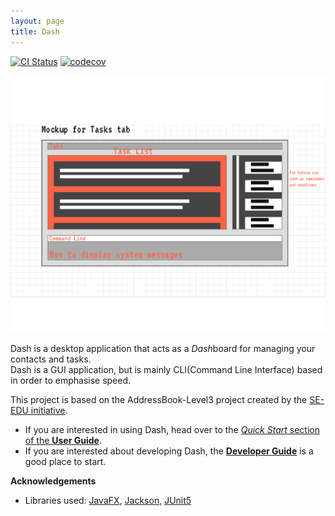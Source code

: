 ```yaml
---
layout: page
title: Dash
---
```


[![CI Status](https://github.com/se-edu/addressbook-level3/workflows/Java%20CI/badge.svg)](https://github.com/se-edu/addressbook-level3/actions)
[![codecov](https://codecov.io/gh/AY2122S1-CS2103T-W15-2/tp/branch/master/graph/badge.svg?token=KW5G0PDRBK)](https://codecov.io/gh/AY2122S1-CS2103T-W15-2/tp)

![Ui](images/Ui.png)

Dash is a desktop application that acts as a *Dash*board for managing your contacts and tasks.  
Dash is a GUI application, but is mainly CLI(Command Line Interface) based in order to emphasise speed.

This project is based on the AddressBook-Level3 project created by the [SE-EDU initiative](https://se-education.org).

* If you are interested in using Dash, head over to the [_Quick Start_ section of the **User Guide**](UserGuide.html#quick-start).
* If you are interested about developing Dash, the [**Developer Guide**](DeveloperGuide.html) is a good place to start.


**Acknowledgements**

* Libraries used: [JavaFX](https://openjfx.io/), [Jackson](https://github.com/FasterXML/jackson), [JUnit5](https://github.com/junit-team/junit5)
